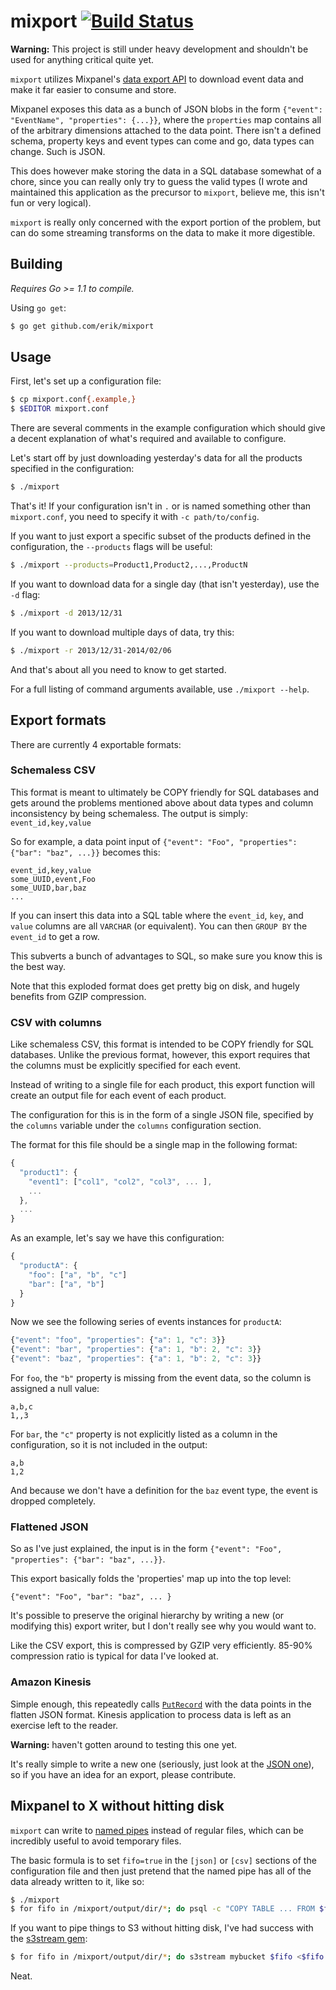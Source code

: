 # mixport [![Build Status](https://travis-ci.org/erik/mixport.png?branch=master)](https://travis-ci.org/erik/mixport)

**Warning:** This project is still under heavy development and shouldn't be
  used for anything critical quite yet.

`mixport` utilizes Mixpanel's
[data export API](https://mixpanel.com/docs/api-documentation/exporting-raw-data-you-inserted-into-mixpanel)
to download event data and make it far easier to consume and store.

Mixpanel exposes this data as a bunch of JSON blobs in the form `{"event":
"EventName", "properties": {...}}`, where the `properties` map contains all of
the arbitrary dimensions attached to the data point. There isn't a defined
schema, property keys and event types can come and go, data types can
change. Such is JSON.

This does however make storing the data in a SQL database somewhat of a chore,
since you can really only try to guess the valid types (I wrote and maintained
this application as the precursor to `mixport`, believe me, this isn't fun or
very logical).

`mixport` is really only concerned with the export portion of the problem, but
can do some streaming transforms on the data to make it more digestible.

## Building

*Requires Go >= 1.1 to compile.*

Using `go get`:

```bash
$ go get github.com/erik/mixport
```

## Usage

First, let's set up a configuration file:

```bash
$ cp mixport.conf{.example,}
$ $EDITOR mixport.conf
```

There are several comments in the example configuration which should give a
decent explanation of what's required and available to configure.

Let's start off by just downloading yesterday's data for all the products
specified in the configuration:

```bash
$ ./mixport
```

That's it! If your configuration isn't in `.` or is named something other than
`mixport.conf`, you need to specify it with `-c path/to/config`.

If you want to just export a specific subset of the products defined in the
configuration, the `--products` flags will be useful:

```bash
$ ./mixport --products=Product1,Product2,...,ProductN
```

If you want to download data for a single day (that isn't yesterday), use the
`-d` flag:

```bash
$ ./mixport -d 2013/12/31
```

If you want to download multiple days of data, try this:

```bash
$ ./mixport -r 2013/12/31-2014/02/06
```

And that's about all you need to know to get started.

For a full listing of command arguments available, use `./mixport --help`.

## Export formats

There are currently 4 exportable formats:

### Schemaless CSV

This format is meant to ultimately be COPY friendly for SQL databases and gets
around the problems mentioned above about data types and column inconsistency
by being schemaless. The output is simply: `event_id,key,value`

So for example, a data point input of `{"event": "Foo", "properties": {"bar":
"baz", ...}}` becomes this:

```CSV
event_id,key,value
some_UUID,event,Foo
some_UUID,bar,baz
...
```

If you can insert this data into a SQL table where the `event_id`, `key`, and
`value` columns are all `VARCHAR` (or equivalent). You can then `GROUP BY` the
`event_id` to get a row.

This subverts a bunch of advantages to SQL, so make sure you know this is the
best way.

Note that this exploded format does get pretty big on disk, and hugely benefits
from GZIP compression.

### CSV with columns

Like schemaless CSV, this format is intended to be COPY friendly for SQL
databases. Unlike the previous format, however, this export requires that
the columns must be explicitly specified for each event.

Instead of writing to a single file for each product, this export function will
create an output file for each event of each product.

The configuration for this is in the form of a single JSON file, specified by
the `columns` variable under the `columns` configuration section.

The format for this file should be a single map in the following format:

```javascript
{
  "product1": {
    "event1": ["col1", "col2", "col3", ... ],
    ...
  },
  ...
}
```

As an example, let's say we have this configuration:

```javascript
{
  "productA": {
    "foo": ["a", "b", "c"]
    "bar": ["a", "b"]
  }
}
```

Now we see the following series of events instances for `productA`:

```javascript
{"event": "foo", "properties": {"a": 1, "c": 3}}
{"event": "bar", "properties": {"a": 1, "b": 2, "c": 3}}
{"event": "baz", "properties": {"a": 1, "b": 2, "c": 3}}
```

For `foo`, the `"b"` property is missing from the event data, so the column is
assigned a null value:

```csv
a,b,c
1,,3
```

For `bar`, the `"c"` property is not explicitly listed as a column in the
configuration, so it is not included in the output:

```csv
a,b
1,2
```

And because we don't have a definition for the `baz` event type, the event is
dropped completely.

### Flattened JSON

So as I've just explained, the input is in the form `{"event": "Foo",
"properties": {"bar": "baz", ...}}`.

This export basically folds the 'properties' map up into the top level:

`{"event": "Foo", "bar": "baz", ... }`

It's possible to preserve the original hierarchy by writing a new (or modifying
this) export writer, but I don't really see why you would want to.

Like the CSV export, this is compressed by GZIP very efficiently. 85-90%
compression ratio is typical for data I've looked at.

### Amazon Kinesis

Simple enough, this repeatedly calls
[`PutRecord`](http://docs.aws.amazon.com/kinesis/latest/APIReference/API_PutRecord.html)
with the data points in the flatten JSON format. Kinesis application to process
data is left as an exercise left to the reader.

**Warning:** haven't gotten around to testing this one yet.

It's really simple to write a new one (seriously, just look at the
[JSON one](https://github.com/erik/mixport/blob/master/exports/json.go)),
so if you have an idea for an export, please contribute.

## Mixpanel to X without hitting disk

`mixport` can write to [named pipes](http://en.wikipedia.org/wiki/Named_pipe)
instead of regular files, which can be incredibly useful to avoid temporary
files.

The basic formula is to set `fifo=true` in the `[json]` or `[csv]` sections of
the configuration file and then just pretend that the named pipe has all of the
data already written to it, like so:

```bash
$ ./mixport
$ for fifo in /mixport/output/dir/*; do psql -c "COPY TABLE ... FROM $fifo" & done
```

If you want to pipe things to S3 without hitting disk, I've had success with
the [s3stream gem](https://github.com/kindkid/s3stream):

```bash
$ for fifo in /mixport/output/dir/*; do s3stream mybucket $fifo <$fifo & done
```

Neat.
